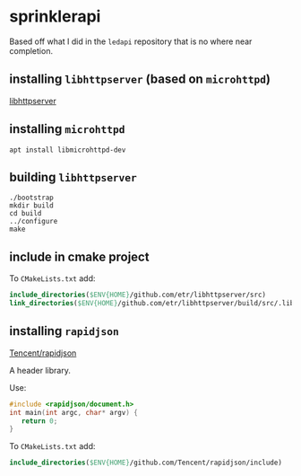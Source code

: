 # sprinklerapi

Based off what I did in the `ledapi` repository that is no where near completion.


## installing `libhttpserver` (based on `microhttpd`)

[libhttpserver](https://github.com/etr/libhttpserver.git)

## installing `microhttpd`

```console
apt install libmicrohttpd-dev
```

## building `libhttpserver`

```console
./bootstrap
mkdir build
cd build
../configure
make
```

## include in cmake project

To `CMakeLists.txt` add:

```cmake
include_directories($ENV{HOME}/github.com/etr/libhttpserver/src)
link_directories($ENV{HOME}/github.com/etr/libhttpserver/build/src/.libs)
```

## installing `rapidjson`

[Tencent/rapidjson](https://github.com/Tencent/rapidjson.git)

A header library.

Use:

```cpp
#include <rapidjson/document.h>
int main(int argc, char* argv) {
   return 0;
}
```

To `CMakeLists.txt` add:

```cmake
include_directories($ENV{HOME}/github.com/Tencent/rapidjson/include)
```
